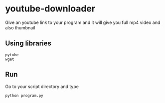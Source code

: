 # youtube-downloader
Give an youtube link to your program and it will give you full mp4 video and also thumbnail
## Using libraries
```
pytube
wget
```
## Run
Go to your script directory and type
```bash
python program.py
```
